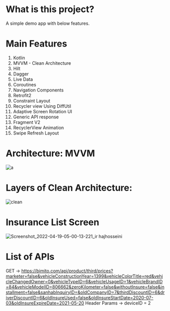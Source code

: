 # What is this project?
A simple demo app with below features.
# Main Features
1. Kotlin
2. MVVM - Clean Architecture
3. Hilt
4. Dagger
5. Live Data
6. Coroutines
7. Navigation Components
8. Retrofit2
9. Constraint Layout
10. Recycler view Using DiffUtil
11. Adaptive Screen Rotation UI
12. Generic API response
13. Fragment V2
14. RecyclerView Animation
15. Swipe Refresh Layout


# Architecture: MVVM
![a](https://user-images.githubusercontent.com/8142223/128475126-08940086-b459-4486-b8eb-2f95932a7260.png)

# Layers of Clean Architecture:
![clean](https://user-images.githubusercontent.com/8142223/163897297-51b661a4-7c4b-48b5-a624-fcd22a15e04d.jpg)


# Insurance List Screen
![Screenshot_2022-04-19-05-00-13-221_ir hajhosseini](https://user-images.githubusercontent.com/8142223/163898825-a27b5474-1f59-4c60-a8ba-76f4490be7bf.jpg)






# List of APIs
GET -> https://bimito.com/api/product/third/prices?marketer=false&vehicleConstructionYear=1399&vehicleColorTitle=red&vehicleChangedOwner=0&vehicleTypeID=6&vehicleUsageID=1&vehicleBrandID=84&vehicleModelID=806662&zeroKilometer=false&withoutInsure=false&installment=false&sanhabInquiryID=&oldCompanyID=7&thirdDiscountID=6&driverDiscountID=6&oldInsureUsed=false&oldInsureStartDate=2020-07-03&oldInsureExpireDate=2021-05-20
Header Params -> deviceID = 2
